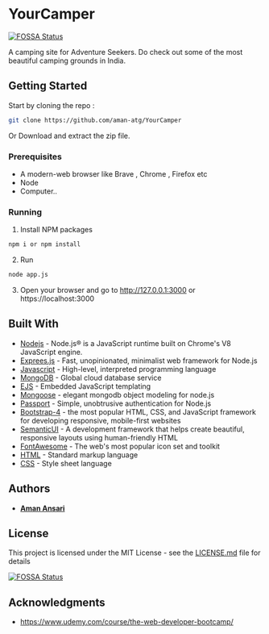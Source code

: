# YourCamper
[![FOSSA Status](https://app.fossa.io/api/projects/git%2Bgithub.com%2Faman-atg%2FYourCamper.svg?type=shield)](https://app.fossa.io/projects/git%2Bgithub.com%2Faman-atg%2FYourCamper?ref=badge_shield)


A camping site for Adventure Seekers. Do check out some of the most beautiful camping grounds in India.

## Getting Started

Start by cloning the repo : 
```sh
git clone https://github.com/aman-atg/YourCamper
```
Or Download and extract the zip file.
### Prerequisites

* A modern-web browser like Brave , Chrome , Firefox etc
* Node
* Computer..

### Running

1. Install NPM packages
```sh
npm i or npm install
```
2. Run 
```sh
node app.js
```
3. Open your browser and go to http://127.0.0.1:3000 or https://localhost:3000

## Built With


* [Nodejs](https://nodejs.org/en/) - Node.js® is a JavaScript runtime built on Chrome's V8 JavaScript engine.
* [Exprees.js](https://expressjs.com) - Fast, unopinionated, minimalist web framework for Node.js
* [Javascript](https://www.javascript.com/) - High-level, interpreted programming language
* [MongoDB](https://www.mongodb.com/cloud) - Global cloud database service
* [EJS](https://ejs.co) - Embedded JavaScript templating
* [Mongoose](https://mongoosejs.com/) - elegant mongodb object modeling for node.js
* [Passport](http://www.passportjs.org/) - Simple, unobtrusive authentication for Node.js
* [Bootstrap-4](https://getbootstrap.com) -  the most popular HTML, CSS, and JavaScript framework for developing responsive, mobile-first websites
* [SemanticUI](https://semantic-ui.com/) - A development framework that helps create beautiful, responsive layouts using human-friendly HTML
* [FontAwesome](https://fontawesome.com/) - The web's most popular icon set and toolkit
* [HTML](https://www.html.com/) - Standard markup language
* [CSS](https://css.com) - Style sheet language

## Authors

* **[Aman Ansari](https://github.com/aman-atg)**

## License

This project is licensed under the MIT License - see the [LICENSE.md](https://github.com/aman-atg/YourCamper/blob/master/LICENSE) file for details


[![FOSSA Status](https://app.fossa.io/api/projects/git%2Bgithub.com%2Faman-atg%2FYourCamper.svg?type=large)](https://app.fossa.io/projects/git%2Bgithub.com%2Faman-atg%2FYourCamper?ref=badge_large)

## Acknowledgments

* https://www.udemy.com/course/the-web-developer-bootcamp/